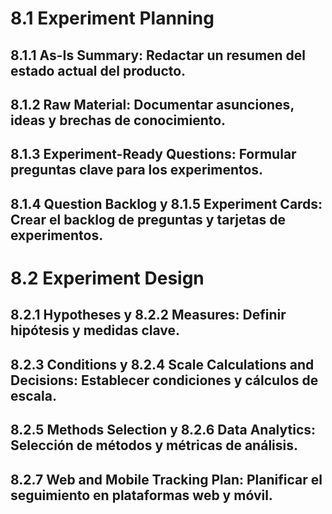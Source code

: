 # 8.1 Experiment Planning
## 8.1.1 As-Is Summary: Redactar un resumen del estado actual del producto.
## 8.1.2 Raw Material: Documentar asunciones, ideas y brechas de conocimiento.
## 8.1.3 Experiment-Ready Questions: Formular preguntas clave para los experimentos.
## 8.1.4 Question Backlog y 8.1.5 Experiment Cards: Crear el backlog de preguntas y tarjetas de experimentos.
# 8.2 Experiment Design
## 8.2.1 Hypotheses y 8.2.2 Measures: Definir hipótesis y medidas clave.
## 8.2.3 Conditions y 8.2.4 Scale Calculations and Decisions: Establecer condiciones y cálculos de escala.
## 8.2.5 Methods Selection y 8.2.6 Data Analytics: Selección de métodos y métricas de análisis.
## 8.2.7 Web and Mobile Tracking Plan: Planificar el seguimiento en plataformas web y móvil.
